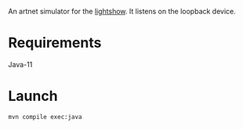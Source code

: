 An artnet simulator for the [lightshow](https://github.com/ledshow/lightshow). It listens on 
the loopback device.

# Requirements

Java-11

# Launch

    mvn compile exec:java
